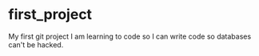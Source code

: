 # first_project
My first git project
I am learning to code so I can write code so databases can't be hacked.

